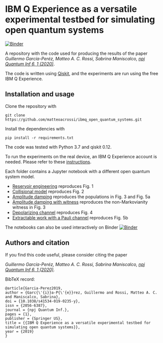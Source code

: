 # IBM Q Experience as a versatile experimental testbed for simulating open quantum systems

[![Binder](https://mybinder.org/badge_logo.svg)](https://mybinder.org/v2/gh/matteoacrossi/ibmq_open_quantum_systems/master)

A repository with the code used for producing the results of the paper *Guillermo García-Peréz, Matteo A. C. Rossi, Sabrina Maniscalco, [npj Quantum Inf 6, 1 (2020)](https://doi.org/10.1038/s41534-019-0235-y)*.

The code is written using [Qiskit](https://github.com/qiskit/qiskit/), and the experiments are run using the free IBM Q Experience.

## Installation and usage

Clone the repository with

```
git clone https://github.com/matteoacrossi/ibmq_open_quantum_systems.git
```

Install the dependencies with

```
pip install -r requirements.txt
```

The code was tested with Python 3.7 and qiskit 0.12.

To run the experiments on the real device, an IBM Q Experience account is needed. Please refer to these [instructions](https://github.com/Qiskit/qiskit-iqx-tutorials/blob/master/INSTALL.md).

Each folder contains a Jupyter notebook with a different open quantum system model. 

* [Reservoir engineering](https://nbviewer.jupyter.org/github/matteoacrossi/ibmq_open_quantum_systems/blob/master/reservoir_engineering/Reservoir_engineering.ipynb) reproduces Fig. 1
* [Collisional model](https://nbviewer.jupyter.org/github/matteoacrossi/ibmq_open_quantum_systems/blob/master/collisional_model/collisional_model.ipynb) reproduces Fig. 2
* [Amplitude damping](https://nbviewer.jupyter.org/github/matteoacrossi/ibmq_open_quantum_systems/blob/master/amplitude_damping/Amplitude_damping_and_channel_capacity.ipynb) reproduces the populations in Fig. 3 and Fig. 5a
* [Amplitude damping with witness](https://nbviewer.jupyter.org/github/matteoacrossi/ibmq_open_quantum_systems/blob/master/amplitude_damping/Amplitude_damping_non-Markovianity_witness.ipynb) reproduces the non-Markovianity witness in Fig. 3
* [Depolarizing channel](https://nbviewer.jupyter.org/github/matteoacrossi/ibmq_open_quantum_systems/blob/master/depolarizing_channel/depolarizing_channel.ipynb) reproduces Fig. 4
* [Extractable work with a Pauli channel](https://nbviewer.jupyter.org/github/matteoacrossi/ibmq_open_quantum_systems/blob/master/pauli_channel/pauli_channel_work_extraction.ipynb) reproduces Fig. 5b

The notebooks can also be used interactively on Binder [![Binder](https://mybinder.org/badge_logo.svg)](https://mybinder.org/v2/gh/matteoacrossi/ibmq_open_quantum_systems/master)

## Authors and citation
If you find this code useful, please consider citing the paper

*Guillermo García-Peréz, Matteo A. C. Rossi, Sabrina Maniscalco, [npj Quantum Inf 6, 1 (2020)](https://doi.org/10.1038/s41534-019-0235-y).*

BibTeX record:

```
@article{Garcia-Perez2019,
author = {Garc{\'{i}}a-P{\'{e}}rez, Guillermo and Rossi, Matteo A. C. and Maniscalco, Sabrina},
doi = {10.1038/s41534-019-0235-y},
issn = {2056-6387},
journal = {npj Quantum Inf.},
pages = {1},
publisher = {Springer US},
title = {{IBM Q Experience as a versatile experimental testbed for simulating open quantum systems}},
year = {2019}
}
```
